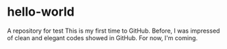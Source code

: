 # hello-world
A repository for test
This is my first time to GitHub.
Before, I was impressed of clean and elegant codes showed in GitHub. 
For now, I'm coming.
